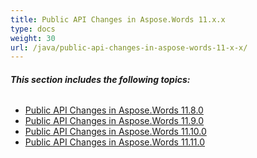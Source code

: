 ```yaml
---
title: Public API Changes in Aspose.Words 11.x.x
type: docs
weight: 30
url: /java/public-api-changes-in-aspose-words-11-x-x/
---
```


###### **This section includes the following topics:** 
- [Public API Changes in Aspose.Words 11.8.0](/words/java/public-api-changes-in-aspose-words-11-8-0/)
- [Public API Changes in Aspose.Words 11.9.0](/words/java/public-api-changes-in-aspose-words-11-9-0/)
- [Public API Changes in Aspose.Words 11.10.0](/words/java/public-api-changes-in-aspose-words-11-10-0/)
- [Public API Changes in Aspose.Words 11.11.0](/words/java/public-api-changes-in-aspose-words-11-11-0/)
